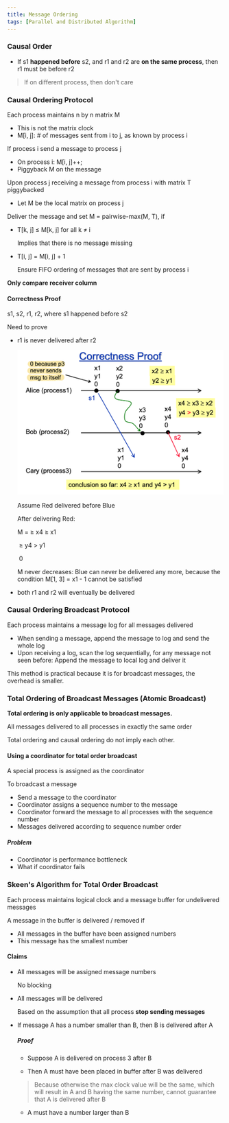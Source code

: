 ```yaml
---
title: Message Ordering
tags: [Parallel and Distributed Algorithm]
---
```


### Causal Order

- If s1 **happened before** s2, and r1 and r2 are **on the same process**, then r1 must be before r2

> If on different process, then don't care

### Causal Ordering Protocol

Each process maintains n by n matrix M

- This is not the matrix clock
- M[i, j]: # of messages sent from i to j, as known by process i

If process i send a message to process j

- On process i: M[i, j]++;
- Piggyback M on the message

Upon process j receiving a message from process i with matrix T piggybacked

- Let M be the local matrix on process j

Deliver the message and set M = pairwise-max(M, T), if

- T[k, j] ≤ M[k, j] for all k ≠ i

  Implies that there is no message missing

- T[i, j] = M[i, j] + 1

  Ensure FIFO ordering of messages that are sent by process i

**Only compare receiver column**

#### Correctness Proof

s1, s2, r1, r2, where s1 happened before s2

Need to prove

- r1 is never delivered after r2

  ![image-20200229235213163](/assets/images/pd6-1.png)

  Assume Red delivered before Blue

  After delivering Red:

  M = ≥ x4 ≥ x1

  ​		≥ y4 > y1

  ​		0

  M never decreases: Blue can never be delivered any more, because the condition M[1, 3] = x1 - 1 cannot be satisfied

- both r1 and r2 will eventually be delivered

### Causal Ordering Broadcast Protocol

Each process maintains a message log for all messages delivered

- When sending a message, append the message to log and send the whole log
- Upon receiving a log, scan the log sequentially, for any message not seen before: Append the message to local log and deliver it

This method is practical because it is for broadcast messages, the overhead is smaller.

### Total Ordering of Broadcast Messages (Atomic Broadcast)

**Total ordering is only applicable to broadcast messages.**

All messages delivered to all processes in exactly the same order

Total ordering and causal ordering do not imply each other.

#### Using a coordinator for total order broadcast

A special process is assigned as the coordinator

To broadcast a message

- Send a message to the coordinator
- Coordinator assigns a sequence number to the message
- Coordinator forward the message to all processes with the sequence number
- Messages delivered according to sequence number order

##### Problem

- Coordinator is performance bottleneck
- What if coordinator fails

### Skeen's Algorithm for Total Order Broadcast

Each process maintains logical clock and a message buffer for undelivered messages

A message in the buffer is delivered / removed if

- All messages in the buffer have been assigned numbers
- This message has the smallest number

#### Claims

- All messages will be assigned message numbers

  No blocking

- All messages will be delivered

  Based on the assumption that all process **stop sending messages**

- If message A has a number smaller than B, then B is delivered after A

  ##### Proof

  - Suppose A is delivered on process 3 after B

  - Then A must have been placed in buffer after B was delivered

  > Because otherwise the max clock value will be the same, which will result in A and B having the same number, cannot guarantee that A is delivered after B

  - A must have a number larger than B

